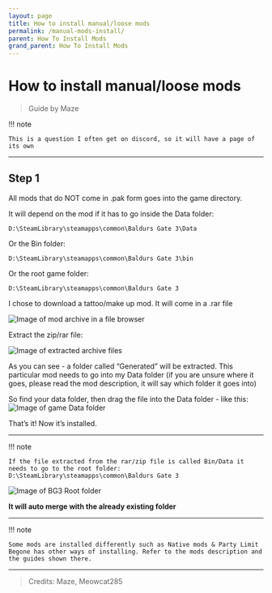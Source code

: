 ```yaml
---
layout: page
title: How to install manual/loose mods
permalink: /manual-mods-install/
parent: How To Install Mods
grand_parent: How To Install Mods
---
```


# How to install manual/loose mods

> Guide by Maze

!!! note
    
    This is a question I often get on discord, so it will have a page of its own 

---

## Step 1


All mods that do NOT come in .pak form goes into the game directory. 

It will depend on the mod if it has to go inside the Data folder:

`D:\SteamLibrary\steamapps\common\Baldurs Gate 3\Data`

Or the Bin folder:

`D:\SteamLibrary\steamapps\common\Baldurs Gate 3\bin`

Or the root game folder:

`D:\SteamLibrary\steamapps\common\Baldurs Gate 3`

I chose to download a tattoo/make up mod. It will come in a .rar file

![Image of mod archive in a file browser](/assets/mods-install/image1.png)

Extract the zip/rar file:

![Image of extracted archive files](/assets/mods-install/image26.png)

As you can see - a folder called “Generated” will be extracted. This particular mod needs to go into my Data folder (if you are unsure where it goes, please read the mod description, it will say which folder it goes into)

So find your data folder, then drag the file into the Data folder - like this:
![Image of game Data folder](/assets/mods-install/image32.png)

That’s it! Now it’s installed.

---

!!! note
    
    If the file extracted from the rar/zip file is called Bin/Data it needs to go to the root folder: D:\SteamLibrary\steamapps\common\Baldurs Gate 3

![Image of BG3 Root folder](/assets/mods-install/image8.png)

**It will auto merge with the already existing folder**

---

!!! note

    Some mods are installed differently such as Native mods & Party Limit Begone has other ways of installing. Refer to the mods description and the guides shown there.

---

> Credits: Maze, Meowcat285